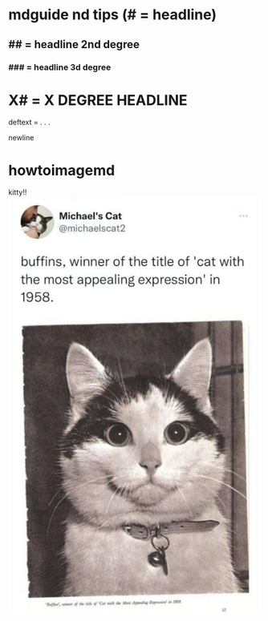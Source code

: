 # mdguide nd tips (# = headline)
## ## = headline 2nd degree
### ### = headline 3d degree
# X# = X DEGREE HEADLINE

deftext = . . .

newline

# howtoimagemd
kitty!!![cat](cat.jpg)